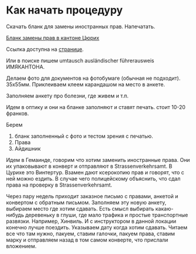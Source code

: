 # Как начать процедуру

Скачать бланк для замены иностранных прав. Напечатать.

[Бланк замены прав в кантоне Цюрих](https://www.zh.ch/content/dam/zhweb/bilder-dokumente/themen/mobilitaet/fuehrerausweis-fahren-lernen/Umtausch_ausl_Fuehrerausweis_2023.pdf)

Ссылка доступна на [странице](https://www.zh.ch/de/mobilitaet/fuehrerausweis-fahren-lernen/auslaendischer-fuehrerausweis/auslaendischen-fuehrerausweis-umtauschen.html).

Или в поиске пишем umtausch ausländischer führerausweis ИМЯКАНТОНА.

Делаем фото для документов на фотобумаге (обычная не подходит). 35х55мм. Приклеиваем клеем карандашом на место в анкете.

Заполняем анкету про болезни, где живем и т.п.

Идем в оптику и они на бланке заполняют и ставят печать. стоит 10-20 франков.

Берем 

1. бланк заполненный с фото и тестом зрения с печатью.
2. Права
3. Айдишник

Идем в Гемаинде, говорим что хотим заменить иностранные права. Они их упаковывают в конверт и отправляют в Strassenverkehrsamt. В Цурихе это Винтертур.
Взамен дают ксерокопию прав и говорят, что с ней можно ездить. В случае чего полицейскому объяснить, что сдал права на проверку в Strassenverkehrsamt.

Через пару недель приходит заказное письмо с правами, анкетой и конвертом с обратным письмом. Заполняем эту новую анкету, выбираем место где хотим сдавать. Есть смысл выбирать какаю-нибудь деревеньку в глуши, где мало трафика и простые транспортные развязки. Например, Хинвиль. И с инструктором в данной локации конечно лучше поездить.
Указываем дату когда хотим сдавать.
Читаем все что там нужно, пакуем, ставим галочки, пакуем права, ставим марку и отправляем назад в том самом конверте, что прислали вложением.
